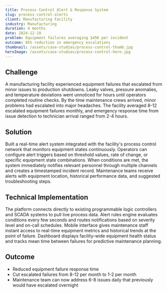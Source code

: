 ```yaml
---
title: Process Control Alert & Response System
slug: process-control-alerts
client: Manufacturing Facility
industry: Manufacturing
duration: 4 months
date: 2024-12-10
problem: Equipment failures averaging $45K per incident
outcome: 85% reduction in emergency escalations
thumbnail: /assets/case-studies/process-control-thumb.jpg
heroImage: /assets/case-studies/process-control-hero.jpg
---
```


## Challenge
A manufacturing facility experienced equipment failures that escalated from minor issues to production shutdowns. Leaky valves, pressure anomalies, and temperature deviations went unnoticed for hours until operators completed routine checks. By the time maintenance crews arrived, minor problems had escalated into major headaches. The facility averaged 8-12 escalated equipment failures monthly, and emergency response time from issue detection to technician arrival ranged from 2-4 hours.

## Solution
Built a real-time alert system integrated with the facility's process control network that monitors equipment states continuously. Operators can configure alert triggers based on threshold values, rate of change, or specific equipment state combinations. When conditions are met, the system immediately notifies relevant personnel through multiple channels and creates a timestamped incident record. Maintenance teams receive alerts with equipment location, historical performance data, and suggested troubleshooting steps.

## Technical Implementation
The platform connects directly to existing programmable logic controllers and SCADA systems to pull live process data. Alert rules engine evaluates conditions every few seconds and routes notifications based on severity level and on-call schedules. Mobile interface gives maintenance staff instant access to real-time equipment metrics and historical trends at the point of failure. Dashboard displays facility-wide equipment health status and tracks mean time between failures for predictive maintenance planning.

## Outcome
- Reduced equipment failure response time
- Cut escalated failures from 8-12 per month to 1-2 per month
- Maintenance team can now address 6-8 issues daily that previously would have escalated overnight